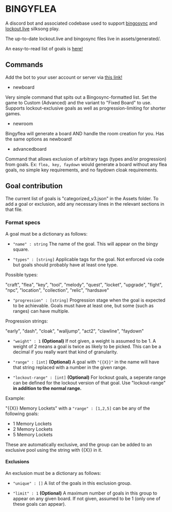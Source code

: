 # BINGYFLEA
A discord bot and associated codebase used to support [bingosync](https://bingosync.com/) and [lockout.live](https://lockout.live/) silksong play.

The up-to-date lockout.live and bingosync files live in assets/generated/.

An easy-to-read list of goals is [here!](https://github.com/Zhetadelta/Silksong.BingoGenerator/blob/main/assets/generated/silksong_readable.md)

## Commands
Add the bot to your user account or server via [this link!](https://discord.com/oauth2/authorize?client_id=1429591758248874105)

- newboard

Very simple command that spits out a Bingosync-formatted list. Set the game to Custom (Advanced) and the variant to "Fixed Board" to use. Supports lockout-exclusive goals as well as progression-limiting for shorter games.

- newroom

Bingyflea will generate a board AND handle the room creation for you. Has the same options as newboard!

- advancedboard

Command that allows exclusion of arbitrary tags (types and/or progression) from goals. Ex: `flea, key, faydown` would generate a board without any flea goals, no simple key requirements, and no faydown cloak requirements.

## Goal contribution
The current list of goals is "categorized_v3.json" in the Assets folder. To add a goal or exclusion, add any necessary lines in the relevant sections in that file.

### Format specs

A goal must be a dictionary as follows:

- `"name" : string` The name of the goal. This will appear on the bingy square.

- `"types" : [string]` Applicable tags for the goal. Not enforced via code but goals should probably have at least one type.

Possible types:

"craft", "flea", "key", "tool", "melody", "quest", "locket", "upgrade", "fight", "npc", "location", "collection", "relic", "hardsave"

- `"progression" : [string]` Progression stage when the goal is expected to be achievable. Goals must have at least one, but some (such as ranges) can have multiple.

Progression strings:

"early", "dash", "cloak", "walljump", "act2", "clawline", "faydown"

- `"weight" : 1` **(Optional)** If not given, a weight is assumed to be 1. A weight of 2 means a goal is twice as likely to be picked. This can be a decimal if you really want that kind of granularity. 

- `"range" : [int]` **(Optional)** A goal with `"{{X}}"` in the name will have that string replaced with a number in the given range.

- `"lockout-range" : [int]` **(Optional)** For lockout goals, a seperate range can be defined for the lockout version of that goal. Use "lockout-range" **in addition to the normal range.**

Example:

"{{X}} Memory Lockets" with a `"range" : [1,2,5]` can be any of the following goals:

- 1 Memory Lockets
- 2 Memory Lockets
- 5 Memory Lockets

These are automatically exclusive, and the group can be added to an exclusive pool using the string with {{X}} in it.

#### Exclusions
An exclusion must be a dictionary as follows:

- `"unique" : []` A list of the goals in this exclusion group.

- `"limit" : 1` **(Optional)** A maximum number of goals in this group to appear on any given board. If not given, assumed to be 1 (only one of these goals can appear).